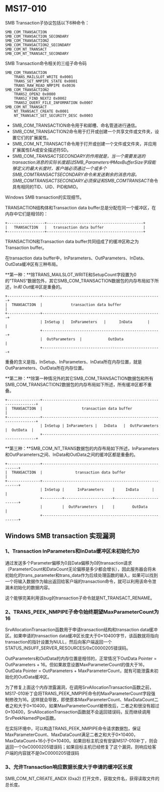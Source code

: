 # MS17-010

SMB Transaction子协议包括以下6种命令：

```
SMB_COM_TRANSACTION
SMB_COM_TRANSACTION_SECONDARY
SMB_COM_TRANSACTION2
SMB_COM_TRANSACTION2_SECONDARY
SMB_COM_NT_TRANSACT
SMB_COM_NT_TRANSACT_SECONDARY
```

SMB Transaction命令相关的三组子命令码

```
SMB_COM_TRANSACTION
    TRANS_MAILSLOT_WRITE 0x0001
    TRANS_SET_NMPIPE_STATE 0x0001
    TRANS_RAW_READ_NMPIPE 0x0036
SMB_COM_TRANSACTION2
    TRANS2_OPEN2 0x0000
    TRANS2_FIND_NEXT2 0x0002
    TRANS2_QUERY_FILE_INFORMATION 0x0007
SMB_COM_NT_TRANSACT
    NT_TRANSACT_CREATE 0x0001
    NT_TRANSACT_SET_SECURITY_DESC 0x0003
```

+ SMB_COM_TRANSACTION命令用于和邮槽、命名管道进行通信。
+ SMB_COM_TRANSACTION2命令用于打开或创建一个共享文件或文件夹，设置它们的扩展属性。
+ SMB_COM_NT_TRANSACT命令用于打开或创建一个文件或文件夹，并应用扩展属性EA或安全描述符SD。
+ SMB_COM_*TRANSACT*_SECONDARY的作用就是，当一个需要发送的transaction消息的实际长度超过SMB_Parameters中MaxBufferSize字段能够定义的最大长度时，客户端必须通过一个或多个SMB_COM_*TRANSACT*_SECONDARY命令来发送剩余的消息内容。SMB_COM_*TRANSACT*_SECONDARY必须保证和SMB_COM_*TRANSACT*命令具有相同的TID、UID、PID和MID。

Windows SMB transaction的实现细节。

TRANSACTION结构体和Transaction data buffer总是分配在同一个缓冲区，在内存中它们是相邻的：

```
+-----------------+--------------------------------------------+
|   TRANSACTION   |   transaction data buffer                  |
+-----------------+--------------------------------------------+
```

TRANSACTION和Transaction data buffer共同组成了的缓冲区称之为Transaction buffer。

在transaction data buffer中，InParameters、OutParameters、InData、OutData缓冲区有三种布局。

**第一种：**除TRANS_MAILSLOT_WRITE和SetupCount字段置为0的”TRANS“数据包外，其它SMB_COM_TRANSACTION数据包的内存布局如下所述，In*和 Out*缓冲区是重叠的。

```
+---------------+------------------------------------------------------+
|  TRANSACTION  |             transaction data buffer                  |
+---------------+------------------------------------------------------+
                | InSetup |   InParameters   |      InData       |     |
                +------------------------------------------------------+
                |  OutParameters  |            OutData                 |
                +------------------------------------------------------+
```

重叠的含义是指，InSetup、InParameters、InData所在内存位置，就是OutParameters、OutData所在内存位置。

**第二种：**除第一种情况外的其它SMB_COM_TRANSACTION数据包和所有SMB_COM_TRANSACTION2数据包的内存布局如下所述，所有缓冲区都不重叠。

```
+---------------+-------------------------------------------------------------------+
|  TRANSACTION  |                  transaction data buffer                          |
+---------------+-------------------------------------------------------------------+
                | InSetup | InParameters |   InData   |  OutParameters  |  OutData  |
                +-------------------------------------------------------------------+
```

**第三种：**SMB_COM_NT_TRANS数据包的内存布局如下所述，InParameters和OutParameters之间、InData和OutData之间的缓冲区都是重叠的。

```
+---------------+-----------------------------------------------------------+
|  TRANSACTION  |               transaction data buffer                     |
+---------------+-----------------------------------------------------------+
                | InSetup |      InParameters    |     InData      |        |
                +---------+----------------------+--------------------------+
                |         |  OutParameters  |    |        OutData           |
                +-----------------------------------------------------------+
```

## Windows SMB transaction 实现漏洞

### 1、Transaction InParameters和InData缓冲区未初始化为0

通过发送多个Parameter偏移为0且Data偏移为0的transaction请求（ParameterCount和DataCount无论偏移是多少都会增长），因此服务器会将未初始化的trans_parameter和trans_data作为后续处理函数的输入，如果可以找到一个将输入数据作为输出返回给客户端的transaction命令，就可以利用该命令泄漏未初始化的数据内容。

这个能够完美利用该bug的transaction子命令就是NT_TRANSACT_RENAME。

### 2、TRANS_PEEK_NMPIPE子命令始终期望MaxParameterCount为16

SrvAllocationTransaction函数用于申请transaction结构和transaction  data缓冲区。如果申请的transaction  data缓冲区长度大于0×10400字节，该函数就将指向transaction的指针设置为NULL，然后向客户端返回一个STATUS_INSUFF_SERVER_RESOURCES/0xC0000205错误码。

OutParameters和OutData的内存位置是相邻的，正常情况下OutData Pointer = OutParameters + 16。但如果故意设置MaxParameterCount的值大于16，OutData Pointer = OutParameters + MaxParameterCount，就有可能泄露未初始化的OutData缓冲区。

为了修复上面这个内存泄露漏洞，在调用SrvAllocationTransaction函数之前，MS17-010补丁会将TRANS_PEEK_NMPIPE命令的MaxParameterCount字段强制修改为16。这样就会导致，即使原本MaxParameterCount、MaxDataCount二者之和大于0×10400，如果MaxParameterCount被修改后，二者之和很没有超过0×10400，SrvAllocationTransaction函数就不会返回错误码，反而继续调用SrvPeekNamedPipe函数。

在实际环境中，可以构造TRANS_PEEK_NMPIPE命令请求数据包，保证MaxParameterCount、MaxDataCount满足二者之和大于0×10400，MaxDataCount+16小于0×10400。如果目标主机没有安装MS17-010补丁，则会返回一个0xC0000205错误码；如果目标主机已经修复了这个漏洞，则响应给客户端的内容就不是0xC0000205错误码

### 3、允许Transaction响应数据长度大于申请的缓冲区长度

SMB_COM_NT_CREATE_ANDX (0xa2)  打开文件，获取文件名，获得读取文件的 总长度。
